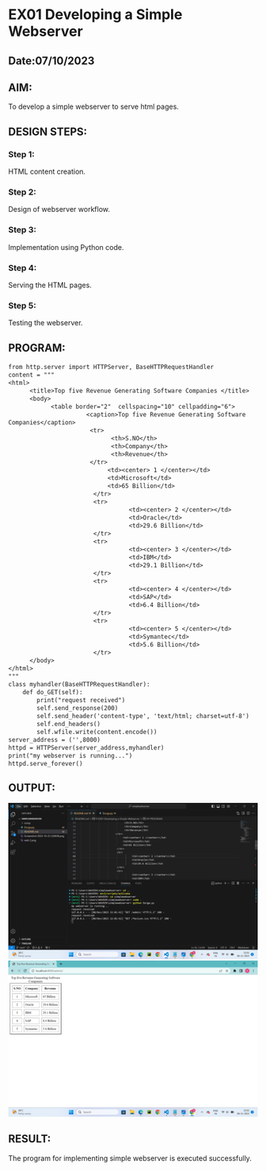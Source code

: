 # EX01 Developing a Simple Webserver
## Date:07/10/2023

## AIM:
To develop a simple webserver to serve html pages.

## DESIGN STEPS:
### Step 1: 
HTML content creation.

### Step 2:
Design of webserver workflow.

### Step 3:
Implementation using Python code.

### Step 4:
Serving the HTML pages.

### Step 5:
Testing the webserver.

## PROGRAM:
```
from http.server import HTTPServer, BaseHTTPRequestHandler
content = """
<html>
      <title>Top five Revenue Generating Software Companies </title>
      <body>
            <table border="2"  cellspacing="10" cellpadding="6">
                      <caption>Top five Revenue Generating Software Companies</caption>
                       <tr>
                             <th>S.NO</th>
                             <th>Company</th>
                             <th>Revenue</th>
                       </tr>
                            <td><center> 1 </center></td>
                            <td>Microsoft</td>   
                            <td>65 Billion</td>
                        </tr>
                        <tr>
                                  <td><center> 2 </center></td>
                                  <td>Oracle</td>
                                  <td>29.6 Billion</td>
                        </tr>
                        <tr> 
                                  <td><center> 3 </center></td>
                                  <td>IBM</td>
                                  <td>29.1 Billion</td>
                        </tr>
                        <tr>
                                  <td><center> 4 </center></td>
                                  <td>SAP</td>
                                  <td>6.4 Billion</td>
                        </tr>
                        <tr>
                                  <td><center> 5 </center></td>
                                  <td>Symantec</td>
                                  <td>5.6 Billion</td>
                        </tr>
      </body>
</html>
"""
class myhandler(BaseHTTPRequestHandler):
    def do_GET(self):
        print("request received")
        self.send_response(200)
        self.send_header('content-type', 'text/html; charset=utf-8')
        self.end_headers()
        self.wfile.write(content.encode())
server_address = ('',8000)
httpd = HTTPServer(server_address,myhandler)
print("my webserver is running...")
httpd.serve_forever()
```

## OUTPUT:
![Alt text](<Screenshot 2023-11-06 220152.png>)
![Alt text](<Screenshot 2023-11-06 220204.png>)

## RESULT:
The program for implementing simple webserver is executed successfully.
